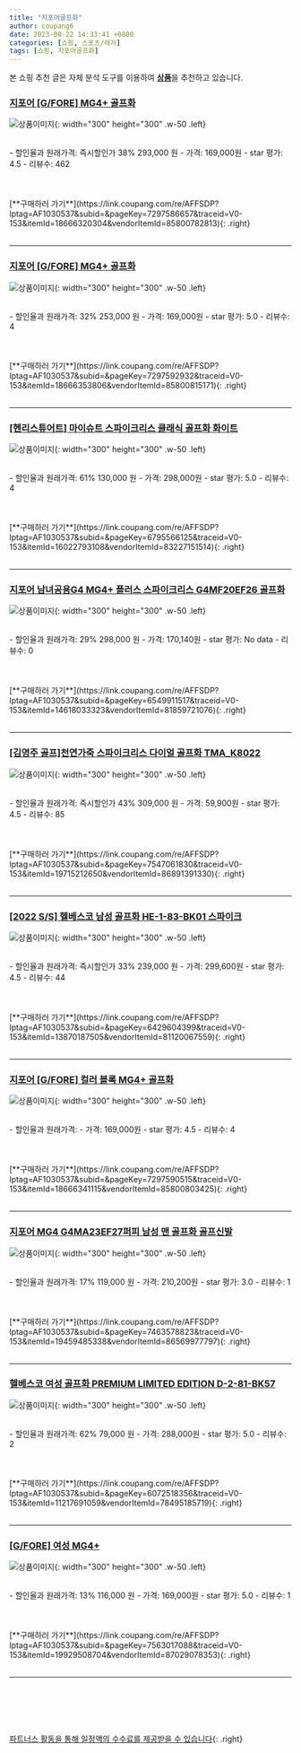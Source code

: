 ```yaml
---
title: "지포어골프화"
author: coupang6
date: 2023-08-22 14:33:41 +0800
categories: [쇼핑, 스포츠/레저]
tags: [쇼핑, 지포어골프화]
---
```


본 쇼핑 추천 글은 자체 분석 도구를 이용하여 [**상품**](https://link.coupang.com/a/bao1ui)을 추천하고 있습니다.

### [지포어 [G/FORE] MG4+ 골프화](https://link.coupang.com/re/AFFSDP?lptag=AF1030537&subid=&pageKey=7297586657&traceid=V0-153&itemId=18666320304&vendorItemId=85800782813)

![상품이미지](https://thumbnail8.coupangcdn.com/thumbnails/remote/230x230ex/image/vendor_inventory/c75a/8bbe44ba1ae522e1f30bd3881e73a425203bc7e60e4c64205e430bc1e4a4.jpg){: width="300" height="300" .w-50 .left}


<br>
- 할인율과 원래가격: 즉시할인가 38%  293,000   원
- 가격: 169,000원
- star 평가: 4.5
- 리뷰수: 462
<br>
<br>
<br>
<br>
[**구매하러 가기**](https://link.coupang.com/re/AFFSDP?lptag=AF1030537&subid=&pageKey=7297586657&traceid=V0-153&itemId=18666320304&vendorItemId=85800782813){: .right}
<br>
<br>

---

### [지포어 [G/FORE] MG4+ 골프화](https://link.coupang.com/re/AFFSDP?lptag=AF1030537&subid=&pageKey=7297592932&traceid=V0-153&itemId=18666353806&vendorItemId=85800815171)

![상품이미지](https://thumbnail6.coupangcdn.com/thumbnails/remote/230x230ex/image/vendor_inventory/55ea/f8294d89b66a54e617e4ae88c83ba3507ac42bbd0ce90e52705bf2e80c4c.jpg){: width="300" height="300" .w-50 .left}


<br>
- 할인율과 원래가격: 32%  253,000   원
- 가격: 169,000원
- star 평가: 5.0
- 리뷰수: 4
<br>
<br>
<br>
<br>
[**구매하러 가기**](https://link.coupang.com/re/AFFSDP?lptag=AF1030537&subid=&pageKey=7297592932&traceid=V0-153&itemId=18666353806&vendorItemId=85800815171){: .right}
<br>
<br>

---

### [[헨리스튜어트] 마이슈트 스파이크리스 클래식 골프화 화이트](https://link.coupang.com/re/AFFSDP?lptag=AF1030537&subid=&pageKey=6795566125&traceid=V0-153&itemId=16022793108&vendorItemId=83227151514)

![상품이미지](https://thumbnail6.coupangcdn.com/thumbnails/remote/230x230ex/image/vendor_inventory/c67c/35941e9825d1d5bb10a4e128cfa7f330097bb8d2f049105e742ed1f29e35.jpg){: width="300" height="300" .w-50 .left}


<br>
- 할인율과 원래가격: 61%  130,000   원
- 가격: 298,000원
- star 평가: 5.0
- 리뷰수: 4
<br>
<br>
<br>
<br>
[**구매하러 가기**](https://link.coupang.com/re/AFFSDP?lptag=AF1030537&subid=&pageKey=6795566125&traceid=V0-153&itemId=16022793108&vendorItemId=83227151514){: .right}
<br>
<br>

---

### [지포어 남녀공용G4 MG4+ 플러스 스파이크리스 G4MF20EF26 골프화](https://link.coupang.com/re/AFFSDP?lptag=AF1030537&subid=&pageKey=6549911517&traceid=V0-153&itemId=14618033323&vendorItemId=81859721076)

![상품이미지](https://thumbnail10.coupangcdn.com/thumbnails/remote/230x230ex/image/retail/images/5741675691356369-501c89b9-2262-46a6-8bb3-e0e6b8555e96.jpg){: width="300" height="300" .w-50 .left}


<br>
- 할인율과 원래가격: 29%  298,000   원
- 가격: 170,140원
- star 평가: No data
- 리뷰수: 0
<br>
<br>
<br>
<br>
[**구매하러 가기**](https://link.coupang.com/re/AFFSDP?lptag=AF1030537&subid=&pageKey=6549911517&traceid=V0-153&itemId=14618033323&vendorItemId=81859721076){: .right}
<br>
<br>

---

### [[김영주 골프]천연가죽 스파이크리스 다이얼 골프화 TMA_K8022](https://link.coupang.com/re/AFFSDP?lptag=AF1030537&subid=&pageKey=7547061830&traceid=V0-153&itemId=19715212650&vendorItemId=86891391330)

![상품이미지](https://thumbnail7.coupangcdn.com/thumbnails/remote/230x230ex/image/vendor_inventory/f49f/ba56a7e7435837540c15fdfa0a29ce33f9ccc725532054794cc09714fe70.jpg){: width="300" height="300" .w-50 .left}


<br>
- 할인율과 원래가격: 즉시할인가 43%  309,000   원
- 가격: 59,900원
- star 평가: 4.5
- 리뷰수: 85
<br>
<br>
<br>
<br>
[**구매하러 가기**](https://link.coupang.com/re/AFFSDP?lptag=AF1030537&subid=&pageKey=7547061830&traceid=V0-153&itemId=19715212650&vendorItemId=86891391330){: .right}
<br>
<br>

---

### [[2022 S/S] 헬베스코 남성 골프화 HE-1-83-BK01 스파이크](https://link.coupang.com/re/AFFSDP?lptag=AF1030537&subid=&pageKey=6429604399&traceid=V0-153&itemId=13870187505&vendorItemId=81120067559)

![상품이미지](https://thumbnail7.coupangcdn.com/thumbnails/remote/230x230ex/image/vendor_inventory/dda6/959cd138833709ab1a991f8d8fa444fc996f7d5ccde14bc6bab0d0b1d480.jpg){: width="300" height="300" .w-50 .left}


<br>
- 할인율과 원래가격: 즉시할인가 33%  239,000   원
- 가격: 299,600원
- star 평가: 4.5
- 리뷰수: 44
<br>
<br>
<br>
<br>
[**구매하러 가기**](https://link.coupang.com/re/AFFSDP?lptag=AF1030537&subid=&pageKey=6429604399&traceid=V0-153&itemId=13870187505&vendorItemId=81120067559){: .right}
<br>
<br>

---

### [지포어 [G/FORE] 컬러 블록 MG4+ 골프화](https://link.coupang.com/re/AFFSDP?lptag=AF1030537&subid=&pageKey=7297590515&traceid=V0-153&itemId=18666341115&vendorItemId=85800803425)

![상품이미지](https://thumbnail9.coupangcdn.com/thumbnails/remote/230x230ex/image/vendor_inventory/98eb/91c735bf121738e0a16d9199d478182ccc0d340a6d7dce1ac13ce0623f6e.jpg){: width="300" height="300" .w-50 .left}


<br>
- 할인율과 원래가격: 
- 가격: 169,000원
- star 평가: 4.5
- 리뷰수: 4
<br>
<br>
<br>
<br>
[**구매하러 가기**](https://link.coupang.com/re/AFFSDP?lptag=AF1030537&subid=&pageKey=7297590515&traceid=V0-153&itemId=18666341115&vendorItemId=85800803425){: .right}
<br>
<br>

---

### [지포어 MG4 G4MA23EF27퍼피 남성 맨 골프화 골프신발](https://link.coupang.com/re/AFFSDP?lptag=AF1030537&subid=&pageKey=7463578823&traceid=V0-153&itemId=19459485338&vendorItemId=86569977797)

![상품이미지](https://thumbnail10.coupangcdn.com/thumbnails/remote/230x230ex/image/vendor_inventory/bd46/9c1aa1e7bd9bd9fa8391ce3bf36534d64c1654c9be83960971d976034fd2.png){: width="300" height="300" .w-50 .left}


<br>
- 할인율과 원래가격: 17%  119,000   원
- 가격: 210,200원
- star 평가: 3.0
- 리뷰수: 1
<br>
<br>
<br>
<br>
[**구매하러 가기**](https://link.coupang.com/re/AFFSDP?lptag=AF1030537&subid=&pageKey=7463578823&traceid=V0-153&itemId=19459485338&vendorItemId=86569977797){: .right}
<br>
<br>

---

### [헬베스코 여성 골프화 PREMIUM LIMITED EDITION D-2-81-BK57](https://link.coupang.com/re/AFFSDP?lptag=AF1030537&subid=&pageKey=6072518356&traceid=V0-153&itemId=11217691059&vendorItemId=78495185719)

![상품이미지](https://thumbnail6.coupangcdn.com/thumbnails/remote/230x230ex/image/vendor_inventory/4fe2/d6b0e7fcfdb2ac5a7ac0b6558560c659883973976f73799c3422ec3b13e0.png){: width="300" height="300" .w-50 .left}


<br>
- 할인율과 원래가격: 62%  79,000   원
- 가격: 288,000원
- star 평가: 5.0
- 리뷰수: 2
<br>
<br>
<br>
<br>
[**구매하러 가기**](https://link.coupang.com/re/AFFSDP?lptag=AF1030537&subid=&pageKey=6072518356&traceid=V0-153&itemId=11217691059&vendorItemId=78495185719){: .right}
<br>
<br>

---

### [[G/FORE] 여성 MG4+](https://link.coupang.com/re/AFFSDP?lptag=AF1030537&subid=&pageKey=7563017088&traceid=V0-153&itemId=19929508704&vendorItemId=87029078353)

![상품이미지](https://thumbnail7.coupangcdn.com/thumbnails/remote/230x230ex/image/vendor_inventory/9ae5/f06869c6d3d4d6f21b1dee290ec9ec135b3887e877bcafeda78fa2907aed.jpg){: width="300" height="300" .w-50 .left}


<br>
- 할인율과 원래가격: 13%  116,000   원
- 가격: 169,000원
- star 평가: 5.0
- 리뷰수: 1
<br>
<br>
<br>
<br>
[**구매하러 가기**](https://link.coupang.com/re/AFFSDP?lptag=AF1030537&subid=&pageKey=7563017088&traceid=V0-153&itemId=19929508704&vendorItemId=87029078353){: .right}
<br>
<br>

---
<br><br><br><br><br> [파트너스 활동을 통해 일정액의 수수료를 제공받을 수 있습니다](https://link.coupang.com/a/bao1ui){: .right}